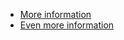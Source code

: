 * [More information](https://www.icann.org/profiles/200261)
* [Even more information](https://gavinbrown.xyz)
